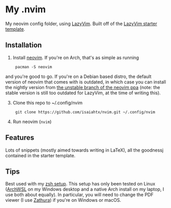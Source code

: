 # My .nvim

My neovim config folder, using [LazyVim](https://github.com/LazyVim/LazyVim).
Built off of the
[LazyVim starter template](https://github.com/LazyVim/starter).

## Installation

1. Install [neovim](https://neovim.io/). If you're on Arch, that's as simple as running

        pacman -S neovim

and you're good to go. If you're on a Debian based distro, the default version of neovim that comes with is outdated, in which case you can install the nightly version from [the unstable branch of the neovim ppa](https://launchpad.net/~neovim-ppa/+archive/ubuntu/unstable) (note: the stable version is still too outdated for LazyVim, at the time of writing this).

3. Clone this repo to ~/.config/nvim

        git clone https://github.com/isaiahtx/nvim.git ~/.config/nvim

4. Run neovim (`nvim`)

## Features

Lots of snippets (mostly aimed towards writing in LaTeX), all the goodnessj
contained in the starter template.

## Tips

Best used with my [zsh setup](https://github.com/isaiahtx/zdotdir). This setup
has only been tested on Linux ([ArchWSL](https://github.com/yuk7/ArchWSL) on my
Windows desktop and a native Arch install on my laptop, I use both about
equally). In particular, you will need to change the PDF viewer (I use
[Zathura](https://github.com/pwmt/zathura)) if you're on Windows or macOS.

